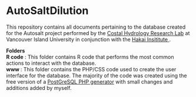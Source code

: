 # AutoSaltDilution
This repository contains all documents pertaining to the database created for the Autosalt project performed by the <a href='http://www.viu-hydromet-wx.ca/'>Costal Hydrology Research Lab</a> at Vancouver Island University  in conjunction with the <a href='https://www.hakai.org/'>Hakai Insititute </a>.  

<strong>Folders</strong><br>
<strong> R code</strong> : This folder contains R code that performs the most common actions to interact with the database.<br>
<strong> www </strong>: This folder contains the PHP/CSS code used to create the user interface for the database. The majority of the code was created using the free version of a <a href='https://www.sqlmaestro.com/products/postgresql/phpgenerator/'>PostGreSQL PHP generator</a> with small changes and additions added by myself. 

